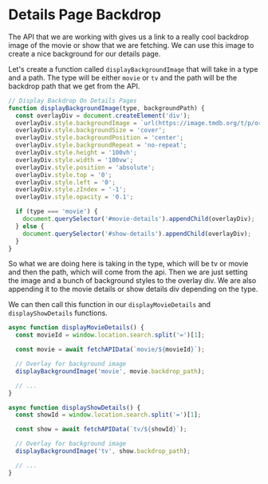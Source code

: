 # Details Page Backdrop

The API that we are working with gives us a link to a really cool backdrop image of the movie or show that we are fetching. We can use this image to create a nice background for our details page.

Let's create a function called `displayBackgroundImage` that will take in a type and a path. The type will be either `movie` or `tv` and the path will be the backdrop path that we get from the API.

```js
// Display Backdrop On Details Pages
function displayBackgroundImage(type, backgroundPath) {
  const overlayDiv = document.createElement('div');
  overlayDiv.style.backgroundImage = `url(https://image.tmdb.org/t/p/original/${backgroundPath})`;
  overlayDiv.style.backgroundSize = 'cover';
  overlayDiv.style.backgroundPosition = 'center';
  overlayDiv.style.backgroundRepeat = 'no-repeat';
  overlayDiv.style.height = '100vh';
  overlayDiv.style.width = '100vw';
  overlayDiv.style.position = 'absolute';
  overlayDiv.style.top = '0';
  overlayDiv.style.left = '0';
  overlayDiv.style.zIndex = '-1';
  overlayDiv.style.opacity = '0.1';

  if (type === 'movie') {
    document.querySelector('#movie-details').appendChild(overlayDiv);
  } else {
    document.querySelector('#show-details').appendChild(overlayDiv);
  }
}
```

So what we are doing here is taking in the type, which will be tv or movie and then the path, which will come from the api. Then we are just setting the image and a bunch of background styles to the overlay div. We are also appending it to the movie details or show details div depending on the type.

We can then call this function in our `displayMovieDetails` and `displayShowDetails` functions.

```js
async function displayMovieDetails() {
  const movieId = window.location.search.split('=')[1];

  const movie = await fetchAPIData(`movie/${movieId}`);

  // Overlay for background image
  displayBackgroundImage('movie', movie.backdrop_path);

  // ...
}

async function displayShowDetails() {
  const showId = window.location.search.split('=')[1];

  const show = await fetchAPIData(`tv/${showId}`);

  // Overlay for background image
  displayBackgroundImage('tv', show.backdrop_path);

  // ...
}
```
